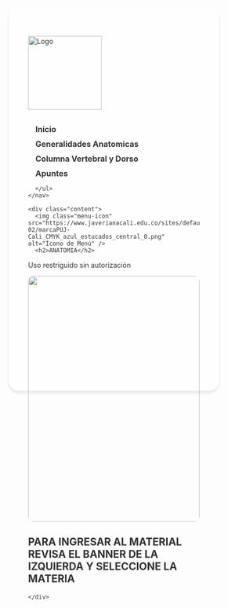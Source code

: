 <html lang="es">
<head>
  <meta charset="utf-8">
  <meta name="viewport" content="width=device-width, initial-scale=1">
  <title>Saber Clínico</title>
      <link rel="icon" type="image/png" href="https://png.pngtree.com/png-clipart/20250103/original/pngtree-vector-medical-symbol-of-healthcare-png-image_18976324.png">
  <style type="text/css">
    @import url("https://png.pngtree.com/png-clipart/20250103/original/pngtree-vector-medical-symbol-of-healthcare-png-image_18976324.png");

    * {
      box-sizing: border-box;
      margin: 0;
      padding: 0;
    }

    body {
      font-family: "Nunito", sans-serif;
      background: url('https://img.pikbest.com/backgrounds/20220119/medical-doctor-blue-minimalist-background_6244083.jpg!bw700');
      color: #333;
      display: flex;
      justify-content: center;
      align-items: center;
      min-height: 100vh;
      overflow-x: hidden;
    }

    .container {
      display: flex;
      max-width: 1200px;
      width: 100%;
    }

    .main-menu {
      background-color: rgba(255, 255, 255, 0.8);
      padding: 39px;
      border-radius: 20px;
      width: 350px;
      margin-right: 20px;
      flex-shrink: 0;
      box-shadow: 0 4px 6px rgba(0, 0, 0, 0.1);
    }

    .main-menu h1 {
      font-size: 1.5rem;
      color: #ff4e50;
    }

    .nav-links {
      list-style-type: none;
      padding: 0;
      margin: 10px 0;
    }

    .nav-links li {
      margin-bottom: 10px;
    }

    .nav-links a {
      color: #333;
      font-weight: bold;
      text-decoration: none;
      font-size: 1rem;
      padding: 10px 15px;
      transition: color 0.3s, background 0.3s;
    }

    .nav-links a:hover {
      color: #ff4e50;
      background-color: #fff3f3;
      border-radius: 5px;
    }

    .logo {
      width: 150px;
      margin: 20px 0;
    }

    .content {
      background: rgba(255, 255, 255, 0.8);
      padding: 20px;
      border-radius: 10px;
      flex-grow: 1;
      max-width: 800px;
      box-shadow: 0 2px 10px rgba(0, 0, 0, 0.1);
    }

    .content p {
      font-size: 1.1rem;
      line-height: 1.6;
      margin-bottom: 20px;
    }

    .menu-icon {
      width: 50px;
      margin-top: 20px;
    }
        .main-image img {
      width: 100%;
      border-radius: 10px;
      max-height: 500px;
      object-fit: cover;
    }
  </style>
</head>
<body>
  <div class="container">
    <nav class="main-menu">
      <img class="logo" src="https://ce5ef1ff17.cbaul-cdnwnd.com/4d3d4d1846514b8f7a21f3605ea4570b/200000153-ad744ad746/2.jpg?ph=ce5ef1ff17" alt="Logo" />
      <ul class="nav-links">
         <li><a href="https://medsantiago.github.io/Sobreviviendo-PUJ/">Inicio</a></li>
        <li><a href="https://medsantiago.github.io/Sobreviviendo-PUJ-Sistema-Locomotor-Anatomia-Generalidades-Anatomicas">Generalidades Anatomicas</a></li>
        <li><a href="https://medsantiago.github.io/Sobreviviendo-PUJ-Sistema-Locomotor-Anatomia-Columna-Vertebral-y-Dorso">Columna Vertebral y Dorso</a></li>
      <li><a href="https://drive.google.com/drive/folders/1YTLMebvFdqlbVcNcJJSNAZjdfhyQDl1U?usp=drive_link">Apuntes</a></li>

      </ul>
    </nav>

    <div class="content">
      <img class="menu-icon" src="https://www.javerianacali.edu.co/sites/default/files/2023-02/marcaPUJ-Cali_CMYK_azul_estucados_central_0.png" alt="Ícono de Menú" />
      <h2>ANATOMIA</h2>

<p>Uso restriguido sin autorización</p>
<div class="main-image">
      <img src="https://tomi-digital-resources.storage.googleapis.com/images/classes/lessons/lsn-50599-5f3ac0ecc600f.jpeg">
    </div>
<h2>PARA INGRESAR AL MATERIAL REVISA EL BANNER DE LA IZQUIERDA Y SELECCIONE LA MATERIA</h2>

    </div>
  </div>
</body>
</html>
